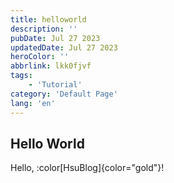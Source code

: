 ```yaml
---
title: helloworld
description: ''
pubDate: Jul 27 2023
updatedDate: Jul 27 2023
heroColor: ''
abbrlink: lkk0fjvf
tags: 
    - 'Tutorial'
category: 'Default Page'
lang: 'en'
---
```


## Hello World

Hello, :color[HsuBlog]{color="gold"}!